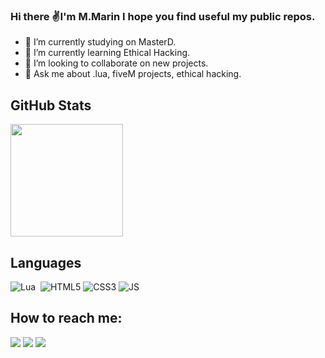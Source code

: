 ### Hi there ✌️I'm M.Marin I hope you find useful my public repos.
 - 🔭 I’m currently studying on MasterD.
 - 🌱 I’m currently learning Ethical Hacking.
 - 👯 I’m looking to collaborate on new projects.
 - 💬 Ask me about .lua, fiveM projects, ethical hacking.

## GitHub Stats
<p align="left">
  <img height="180rem" max-width="49%" src="https://github-readme-stats.vercel.app/api?username=baShMarin&show_icons=true&theme=tokyonight"/>
</p>


 ## Languages


<div align="left">
  
![Lua](https://img.shields.io/badge/lua-%232C2D72.svg?style=for-the-badge&logo=lua&logoColor=white)&nbsp;
![HTML5](https://img.shields.io/badge/html5-%23E34F26.svg?style=for-the-badge&logo=html5&logoColor=white)
![CSS3](https://img.shields.io/badge/css3-%231572B6.svg?style=for-the-badge&logo=css3&logoColor=white)
![JS](https://shields.io/badge/JavaScript-F7DF1E?logo=JavaScript&logoColor=000&style=for-the-badge)

</div>

## How to reach me:

<div align="left">
  <a href="" target="_blank"><img src="https://img.shields.io/badge/-Linkedin-blue?style=for-the-badge&logo=linkedin&logoColor=white" target="_blank"></a>
<a href="https://discord.gg/ahfkF6ffSX" target="_blank"><img src="https://img.shields.io/badge/Discord-7289DA?style=for-the-badge&logo=discord&logoColor=white" target="_blank"></a>
 <a href="https://bashmarin.github.io" target="_blank"><img src="https://img.shields.io/badge/-Blog-white?style=for-the-badge&logo=github&logoColor=black" target="_blank"></a>
 
 </div>
 
 


